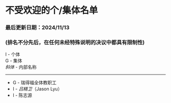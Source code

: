 # 不受欢迎的个/集体名单
### 最后更新日期：2024/11/13
### (排名不分先后，在任何未经特殊说明的决议中都具有限制性)
I - 个体  
G - 集体  
*斜体* - 内部名称

___

- G - 瑞得福全体教职工
- I - *吕精卫*（Jason Lyu）
- I - 陈志源

